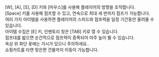[W], [A], [S], [D] 키와 [마우스]를 사용해 플레이어의 방향을 조작합니다.  
[Space] 키를 사용해 점프할 수 있고, 연속으로 최대 세 번까지 점프가 가능합니다.  
여러 가지 아이템을 사용하면 플레이어의 스피드와 점프력을 일정 기간동안 올려줄 수 있습니다.  
아이템 수집은 [E] 키, 인벤토리 창은 [TAB] 키로 열 수 있습니다.  
점프대를 밟으면 순간적으로 점프력이 증폭되어 아주 높이 뛸 수 있습니다.  
옥상 위 화단 꽃에는 가시가 있으니 주의하세요..  
쇼핑카트를 타면 맞은편 건물까지 이동이 가능합니다.  
